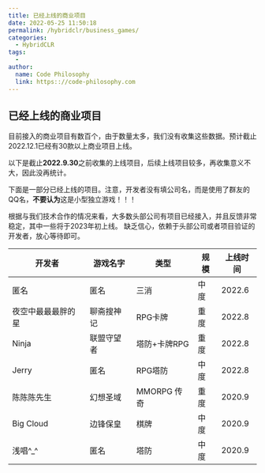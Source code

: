 ```yaml
---
title: 已经上线的商业项目
date: 2022-05-25 11:50:18
permalink: /hybridclr/business_games/
categories:
  - HybridCLR
tags:
  - 
author: 
  name: Code Philosophy
  link: https:://code-philosophy.com
---
```


## 已经上线的商业项目

目前接入的商业项目有数百个，由于数量太多，我们没有收集这些数据。预计截止2022.12.1已经有30款以上商业项目上线。

以下是截止**2022.9.30**之前收集的上线项目，后续上线项目较多，再收集意义不大，因此没再统计。

下面是一部分已经上线的项目。注意，开发者没有填公司名，而是使用了群友的QQ名，**不要认为**这是小型独立游戏！！！

根据与我们技术合作的情况来看，大多数头部公司有项目已经接入，并且反馈非常稳定，其中一些将于2023年初上线。
缺乏信心，依赖于头部公司或者项目验证的开发者，放心等待即可。

| 开发者| 游戏名字|类型 |规模 | 上线时间 |
|-|-|-|-|-|
|匿名|匿名 |三消| 中度| 2022.6 |
|夜空中最最最胖的星|聊斋搜神记| RPG卡牌| 重度 |2022.8| 
|Ninja| 联盟守望者|塔防+卡牌RPG | 重度 | 2022.8 |
|Jerry |匿名|RPG塔防|中度|2022.8|
|陈陈陈先生|幻想圣域|MMORPG 传奇| 重度 | 2020.9 |
|Big Cloud|边锋保皇|棋牌| 中度  | 2020.9 |
|浅唱^_^|匿名|塔防|中度|2020.9|

